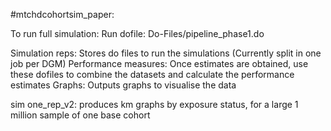 #mtchdcohortsim_paper:

To run full simulation: 
Run dofile: Do-Files/pipeline_phase1.do

Simulation reps: Stores do files to run the simulations (Currently split in one job per DGM)
Performance measures: Once estimates are obtained, use these dofiles to combine the datasets and calculate the performance estimates
Graphs: Outputs graphs to visualise the data


sim one_rep_v2: produces km graphs by exposure status, for a large 1 million sample of one base cohort
